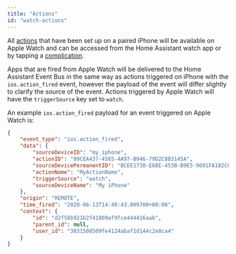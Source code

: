 ```yaml
---
title: "Actions"
id: "watch-actions"
---
```


All [actions](/core/actions.md) that have been set up on a paired iPhone will be available on Apple Watch and can be accessed from the Home Assistant watch app or by tapping a [complication](complications.md).

Apps that are fired from Apple Watch will be delivered to the Home Assistant Event Bus in the same way as actions triggered on iPhone with the `ios.action_fired` event, however the payload of the event will differ slightly to clarify the source of the event. Actions triggered by Apple Watch will have the `triggerSource` key set to `watch`.

An example `ios.action_fired` payload for an event triggered on Apple Watch is:

```json
{
    "event_type": "ios.action_fired",
    "data": {
        "sourceDeviceID": "my_iphone",
        "actionID": "09CEA437-4585-4A97-B946-79D2C8B3145A",
        "sourceDevicePermanentID": "BCEE1730-E6BE-453B-B9E5-9601FA182C64",
        "actionName": "MyActionName",
        "triggerSource": "watch",
        "sourceDeviceName": "My iPhone"
    },
    "origin": "REMOTE",
    "time_fired": "2020-06-13T14:40:43.009700+00:00",
    "context": {
        "id": "d2f58b921b2f41809af9fce444416aab",
        "parent_id": null,
        "user_id": "3831508509fe4124abaf1d144c2e8ca4"
    }
}
```
